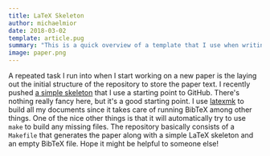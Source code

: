 ```yaml
---
title: LaTeX Skeleton
author: michaelmior
date: 2018-03-02
template: article.pug
summary: "This is a quick overview of a template that I use when writing papers using LaTeX."
image: paper.png
---
```


A repeated task I run into when I start working on a new paper is the laying out the initial structure of the repository to store the paper text.
I recently pushed [a simple skeleton](https://github.com/michaelmior/latex-skeleton) that I use a starting point to GitHub.
There's nothing really fancy here, but it's a good starting point.
I use [latexmk](https://mg.readthedocs.io/latexmk.html) to build all my documents since it takes care of running BibTeX among other things.
One of the nice other things is that it will automatically try to use `make` to build any missing files.
The repository basically consists of a `Makefile` that generates the paper along with a simple LaTeX skeleton and an empty BibTeX file.
Hope it might be helpful to someone else!
